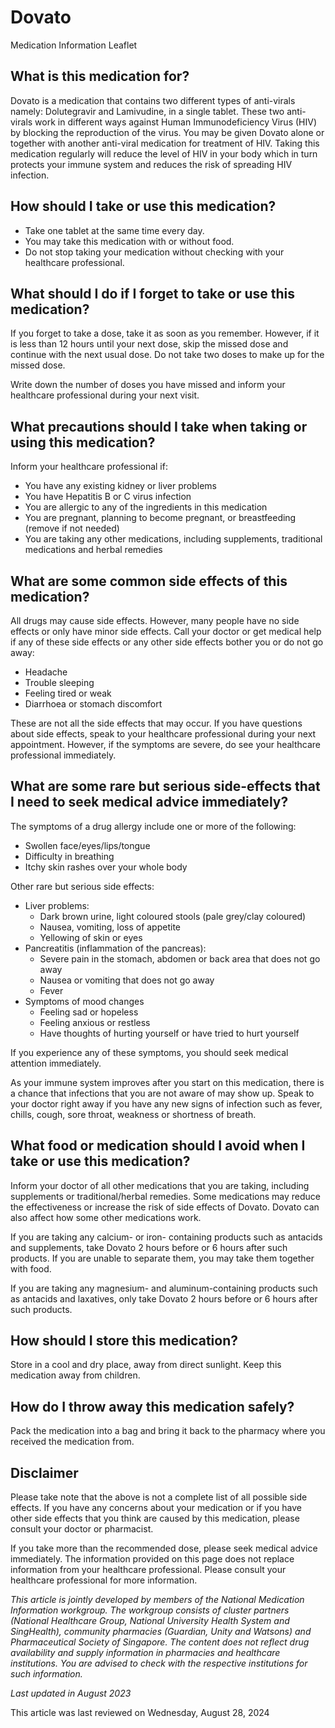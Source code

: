 # Dovato

Medication Information Leaflet

What is this medication for?
----------------------------

Dovato is a medication that contains two different types of anti-virals namely: Dolutegravir and Lamivudine, in a single tablet. These two anti-virals work in different ways against Human Immunodeficiency Virus (HIV) by blocking the reproduction of the virus. You may be given Dovato alone or together with another anti-viral medication for treatment of HIV. Taking this medication regularly will reduce the level of HIV in your body which in turn protects your immune system and reduces the risk of spreading HIV infection.

How should I take or use this medication?
-----------------------------------------

* Take one tablet at the same time every day.
* You may take this medication with or without food.
* Do not stop taking your medication without checking with your healthcare professional.

What should I do if I forget to take or use this medication?
------------------------------------------------------------

If you forget to take a dose, take it as soon as you remember. However, if it is less than 12 hours until your next dose, skip the missed dose and continue with the next usual dose. Do not take two doses to make up for the missed dose. 

Write down the number of doses you have missed and inform your healthcare professional during your next visit.

What precautions should I take when taking or using this medication?
--------------------------------------------------------------------

Inform your healthcare professional if: 

* You have any existing kidney or liver problems
* You have Hepatitis B or C virus infection
* You are allergic to any of the ingredients in this medication
* You are pregnant, planning to become pregnant, or breastfeeding (remove if not needed)
* You are taking any other medications, including supplements, traditional medications and herbal remedies

What are some common side effects of this medication?
-----------------------------------------------------

All drugs may cause side effects. However, many people have no side effects or only have minor side effects. Call your doctor or get medical help if any of these side effects or any other side effects bother you or do not go away:

* Headache
* Trouble sleeping
* Feeling tired or weak
* Diarrhoea or stomach discomfort

These are not all the side effects that may occur. If you have questions about side effects, speak to your healthcare professional during your next appointment. However, if the symptoms are severe, do see your healthcare professional immediately.

What are some rare but serious side-effects that I need to seek medical advice immediately?
-------------------------------------------------------------------------------------------

The symptoms of a drug allergy include one or more of the following: 

* Swollen face/eyes/lips/tongue
* Difficulty in breathing
* Itchy skin rashes over your whole body

Other rare but serious side effects:

* Liver problems: 
  + Dark brown urine, light coloured stools (pale grey/clay coloured)
  + Nausea, vomiting, loss of appetite
  + Yellowing of skin or eyes
* Pancreatitis (inflammation of the pancreas):
  + Severe pain in the stomach, abdomen or back area that does not go away
  + Nausea or vomiting that does not go away
  + Fever
* Symptoms of mood changes
  + Feeling sad or hopeless
  + Feeling anxious or restless
  + Have thoughts of hurting yourself or have tried to hurt yourself

If you experience any of these symptoms, you should seek medical attention immediately.

As your immune system improves after you start on this medication, there is a chance that infections that you are not aware of may show up. Speak to your doctor right away if you have any new signs of infection such as fever, chills, cough, sore throat, weakness or shortness of breath.

What food or medication should I avoid when I take or use this medication?
--------------------------------------------------------------------------

Inform your doctor of all other medications that you are taking, including supplements or traditional/herbal remedies. Some medications may reduce the effectiveness or increase the risk of side effects of Dovato. Dovato can also affect how some other medications work.

If you are taking any calcium- or iron- containing products such as antacids and supplements, take Dovato 2 hours before or 6 hours after such products. If you are unable to separate them, you may take them together with food.

If you are taking any magnesium- and aluminum-containing products such as antacids and laxatives, only take Dovato 2 hours before or 6 hours after such products.

How should I store this medication?
-----------------------------------

Store in a cool and dry place, away from direct sunlight. Keep this medication away from children.

How do I throw away this medication safely?
-------------------------------------------

Pack the medication into a bag and bring it back to the pharmacy where you received the medication from.

Disclaimer
----------

Please take note that the above is not a complete list of all possible side effects. If you have any concerns about your medication or if you have other side effects that you think are caused by this medication, please consult your doctor or pharmacist.

If you take more than the recommended dose, please seek medical advice immediately. The information provided on this page does not replace information from your healthcare professional. Please consult your healthcare professional for more information.

*This article is jointly developed by members of the National Medication Information workgroup. The workgroup consists of cluster partners (National Healthcare Group, National University Health System and SingHealth), community pharmacies (Guardian, Unity and Watsons) and Pharmaceutical Society of Singapore. The content does not reflect drug availability and supply information in pharmacies and healthcare institutions. You are advised to check with the respective institutions for such information.*

*Last updated in August 2023*

This article was last reviewed on
Wednesday, August 28, 2024
